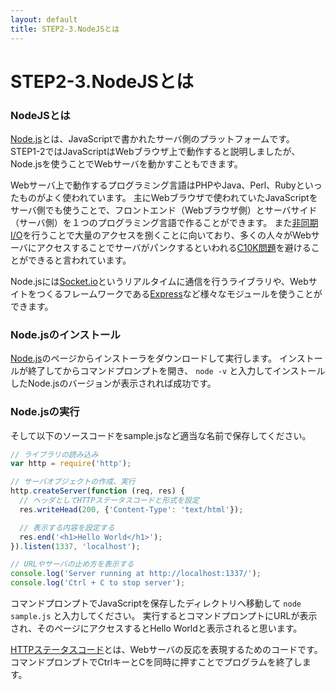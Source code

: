 ```yaml
---
layout: default
title: STEP2-3.NodeJSとは
---
```

# STEP2-3.NodeJSとは

### NodeJSとは
[Node.js](http://nodejs.org/)とは、JavaScriptで書かれたサーバ側のプラットフォームです。
STEP1-2ではJavaScriptはWebブラウザ上で動作すると説明しましたが、Node.jsを使うことでWebサーバを動かすこともできます。

Webサーバ上で動作するプログラミング言語はPHPやJava、Perl、Rubyといったものがよく使われています。
主にWebブラウザで使われていたJavaScriptをサーバ側でも使うことで、フロントエンド（Webブラウザ側）とサーバサイド（サーバ側）を１つのプログラミング言語で作ることができます。
また[非同期I/O](http://e-words.jp/w/E99D9EE5908CE69C9FI2FO.html)を行うことで大量のアクセスを捌くことに向いており、多くの人々がWebサーバにアクセスすることでサーバがパンクするといわれる[C10K問題](http://www.hyuki.com/yukiwiki/wiki.cgi?TheC10kProblem#i1)を避けることができると言われています。

Node.jsには[Socket.io](http://socket.io/)というリアルタイムに通信を行うライブラリや、Webサイトをつくるフレームワークである[Express](http://expressjs.com/)など様々なモジュールを使うことができます。

### Node.jsのインストール
[Node.js](http://nodejs.org/)のページからインストーラをダウンロードして実行します。
インストールが終了してからコマンドプロンプトを開き、 ``` node -v ``` と入力してインストールしたNode.jsのバージョンが表示されれば成功です。

### Node.jsの実行
そして以下のソースコードをsample.jsなど適当な名前で保存してください。

```js
// ライブラリの読み込み
var http = require('http');

// サーバオブジェクトの作成、実行
http.createServer(function (req, res) {
  // ヘッダとしてHTTPステータスコードと形式を設定
  res.writeHead(200, {'Content-Type': 'text/html'});

  // 表示する内容を設定する
  res.end('<h1>Hello World</h1>');
}).listen(1337, 'localhost');

// URLやサーバの止め方を表示する
console.log('Server running at http://localhost:1337/');
console.log('Ctrl + C to stop server');
```
コマンドプロンプトでJavaScriptを保存したディレクトリへ移動して ``` node sample.js ``` と入力してください。
実行するとコマンドプロンプトにURLが表示され、そのページにアクセスするとHello Worldと表示されると思います。

[HTTPステータスコード](http://ja.wikipedia.org/wiki/HTTP%E3%82%B9%E3%83%86%E3%83%BC%E3%82%BF%E3%82%B9%E3%82%B3%E3%83%BC%E3%83%89)とは、Webサーバの反応を表現するためのコードです。
コマンドプロンプトでCtrlキーとCを同時に押すことでプログラムを終了します。
